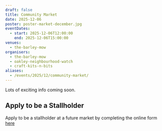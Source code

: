 ```yaml
---
draft: false
title: Community Market
date: 2025-12-06
poster: poster-market-december.jpg
eventDates:
  - start: 2025-12-06T12:00:00
    end: 2025-12-06T15:00:00
venues:
  - the-barley-mow
organisers:
  - the-barley-mow
  - oakley-neighbourhood-watch
  - craft-kits-n-bits
aliases:
  - /events/2025/12/community-market/
---
```

Lots of exciting info coming soon.

## Apply to be a Stallholder

Apply to be a stallholder at a future market by completing the online form [here](https://forms.office.com/e/EXLzcp4mQX)
